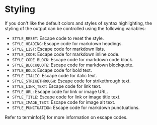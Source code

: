 # Styling

If you don't like the default colors and styles of syntax highlighting, the styling of the output can be controlled using the following variables:

- `STYLE_RESET`: Escape code to reset the style.
- `STYLE_HEADING`: Escape code for markdown headings.
- `STYLE_LIST`: Escape code for markdown lists.
- `STYLE_CODE`: Escape code for markdown inline code.
- `STYLE_CODE_BLOCK`: Escape code for markdown code block.
- `STYLE_BLOCKQUOTE`: Escape code for markdown blockquote.
- `STYLE_BOLD`: Escape code for bold text.
- `STYLE_ITALIC`: Escape code for italic text.
- `STYLE_STRIKETHROUGH`: Escape code for strikethrough text.
- `STYLE_LINK_TEXT`: Escape code for link text.
- `STYLE_URL`: Escape code for link or image URL.
- `STYLE_TITLE`: Escape code for link or image title text.
- `STYLE_IMAGE_TEXT`: Escape code for image alt text.
- `STYLE_PUNCTUATION`: Escape code for markdown punctuations.

Refer to terminfo(5) for more information on escape codes.